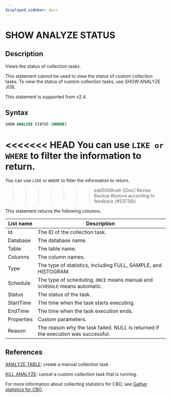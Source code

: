 ```yaml
---
displayed_sidebar: docs
---
```


# SHOW ANALYZE STATUS

## Description

Views the status of collection tasks.

This statement cannot be used to view the status of custom collection tasks. To view the status of custom collection tasks, use SHOW ANALYZE JOB.

This statement is supported from v2.4.

## Syntax

```SQL
SHOW ANALYZE STATUS [WHERE]
```

<<<<<<< HEAD
You can use `LIKE or WHERE` to filter the information to return.
=======
You can use `LIKE` or `WHERE` to filter the information to return.
>>>>>>> edd5009ce6 ([Doc] Revise Backup Restore according to feedback (#53738))

This statement returns the following columns.

| **List name** | **Description**                                              |
| ------------- | ------------------------------------------------------------ |
| Id            | The ID of the collection task.                               |
| Database      | The database name.                                           |
| Table         | The table name.                                              |
| Columns       | The column names.                                            |
| Type          | The type of statistics, including FULL, SAMPLE, and HISTOGRAM. |
| Schedule      | The type of scheduling. `ONCE` means manual and `SCHEDULE` means automatic. |
| Status        | The status of the task.                                      |
| StartTime     | The time when the task starts executing.                     |
| EndTime       | The time when the task execution ends.                       |
| Properties    | Custom parameters.                                           |
| Reason        | The reason why the task failed. NULL is returned if the execution was successful. |

## References

[ANALYZE TABLE](ANALYZE_TABLE.md): create a manual collection task.

[KILL ANALYZE](KILL_ANALYZE.md): cancel a custom collection task that is running.

For more information about collecting statistics for CBO, see [Gather statistics for CBO](../../../using_starrocks/Cost_based_optimizer.md).

